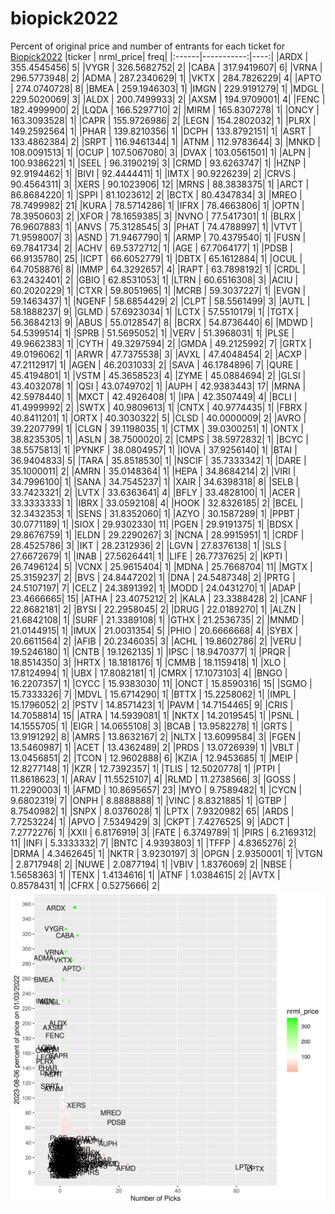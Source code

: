 # biopick2022
Percent of original price and number of entrants for each ticket for [Biopick2022](https://twitter.com/hashtag/Biopick2022)
|ticker |  nrml_price| freq|
|:------|-----------:|----:|
|ARDX   | 355.4545456|    5|
|VYGR   | 326.5682752|    2|
|CABA   | 317.9419607|    6|
|VRNA   | 296.5773948|    2|
|ADMA   | 287.2340629|    1|
|VKTX   | 284.7826229|    4|
|APTO   | 274.0740728|    8|
|BMEA   | 259.1946303|    1|
|IMGN   | 229.9191279|    1|
|MDGL   | 229.5020069|    3|
|ALDX   | 200.7499933|    2|
|AXSM   | 194.9709001|    4|
|FENC   | 182.4999900|    2|
|LQDA   | 166.5297710|    2|
|MIRM   | 165.8307278|    1|
|ONCY   | 163.3093528|    1|
|CAPR   | 155.9726986|    2|
|LEGN   | 154.2802032|    1|
|PLRX   | 149.2592564|    1|
|PHAR   | 139.8210356|    1|
|DCPH   | 133.8792151|    1|
|ASRT   | 133.4862384|    2|
|SRPT   | 116.9461344|    1|
|ATNM   | 112.9783644|    3|
|MNKD   | 108.0091513|    1|
|OCUP   | 107.5067080|    3|
|DVAX   | 103.0561501|    1|
|ALPN   | 100.9386221|    1|
|SEEL   |  96.3190219|    3|
|CRMD   |  93.6263747|    1|
|HZNP   |  92.9194462|    1|
|BIVI   |  92.4444411|    1|
|IMTX   |  90.9226239|    2|
|CRVS   |  90.4564311|    3|
|XERS   |  90.1023906|   12|
|MRNS   |  88.3838375|    1|
|ARCT   |  86.8684220|    1|
|SPPI   |  81.1023612|    2|
|BCTX   |  80.4347834|    3|
|MREO   |  78.7499982|   21|
|KURA   |  78.5714286|    1|
|IFRX   |  78.4663806|    1|
|OPTN   |  78.3950603|    2|
|XFOR   |  78.1659385|    3|
|NVNO   |  77.5417301|    1|
|BLRX   |  76.9607883|    1|
|ANVS   |  75.3128545|    3|
|PHAT   |  74.4788997|    1|
|VTVT   |  71.9598007|    3|
|ASND   |  71.9467790|    1|
|ARMP   |  70.4379540|    1|
|FUSN   |  69.7841734|    2|
|ACHV   |  69.5372712|    1|
|AGE    |  67.7064177|    1|
|PDSB   |  66.9135780|   25|
|ICPT   |  66.6052779|    1|
|DBTX   |  65.1612884|    1|
|OCUL   |  64.7058876|    8|
|IMMP   |  64.3292657|    4|
|RAPT   |  63.7898192|    1|
|CRDL   |  63.2432401|    2|
|GBIO   |  62.8531053|    1|
|LTRN   |  60.6516308|    3|
|ACIU   |  60.2020229|    1|
|CTXR   |  59.8051965|    1|
|MCRB   |  59.3037227|    1|
|EVGN   |  59.1463437|    1|
|NGENF  |  58.6854429|    2|
|CLPT   |  58.5561499|    3|
|AUTL   |  58.1888237|    9|
|GLMD   |  57.6923034|    1|
|LCTX   |  57.5510179|    1|
|TGTX   |  56.3684213|    9|
|ABUS   |  55.0128547|    8|
|BCRX   |  54.8736440|    6|
|MDWD   |  54.5399514|    1|
|SPRB   |  51.5695052|    1|
|VERV   |  51.3968031|    1|
|PLSE   |  49.9662383|    1|
|CYTH   |  49.3297594|    2|
|GMDA   |  49.2125992|    7|
|GRTX   |  49.0196062|    1|
|ARWR   |  47.7375538|    3|
|AVXL   |  47.4048454|    2|
|ACXP   |  47.2112917|    1|
|AGEN   |  46.2031033|    2|
|SAVA   |  46.1784896|    7|
|QURE   |  45.4194801|    1|
|VSTM   |  45.3658523|    4|
|ZYME   |  45.0884694|    2|
|GLSI   |  43.4032078|    1|
|QSI    |  43.0749702|    1|
|AUPH   |  42.9383443|   17|
|MRNA   |  42.5978440|    1|
|MXCT   |  42.4926408|    1|
|IPA    |  42.3507449|    4|
|BCLI   |  41.4999992|    2|
|SWTX   |  40.9809613|    1|
|CNTX   |  40.9774435|    1|
|FBRX   |  40.8411201|    1|
|ORTX   |  40.3030322|    5|
|CLSD   |  40.0000009|    2|
|AVRO   |  39.2207799|    1|
|CLGN   |  39.1198035|    1|
|CTMX   |  39.0300251|    1|
|ONTX   |  38.8235305|    1|
|ASLN   |  38.7500020|    2|
|CMPS   |  38.5972832|    1|
|BCYC   |  38.5575813|    1|
|PYNKF  |  38.0804957|    1|
|IOVA   |  37.9256140|    1|
|BTAI   |  36.9404833|    5|
|TARA   |  35.8518530|    1|
|NSCIF  |  35.7333342|    1|
|DARE   |  35.1000011|    2|
|AMRN   |  35.0148364|    1|
|HEPA   |  34.8684214|    2|
|VIRI   |  34.7996100|    1|
|SANA   |  34.7545237|    1|
|XAIR   |  34.6398318|    8|
|SELB   |  33.7423321|    2|
|LVTX   |  33.6363641|    4|
|BFLY   |  33.4828100|    1|
|ACER   |  33.3333333|    1|
|IBRX   |  33.0592108|    4|
|HOOK   |  32.8326185|    2|
|BCEL   |  32.3432353|    1|
|SENS   |  31.8352060|    1|
|AZYO   |  30.1587289|    1|
|PPBT   |  30.0771189|    1|
|SIOX   |  29.9302330|   11|
|PGEN   |  29.9191375|    1|
|BDSX   |  29.8676759|    1|
|ELDN   |  29.2290267|    3|
|NCNA   |  28.9915951|    1|
|CRDF   |  28.4525786|    3|
|IKT    |  28.2312936|    2|
|LGVN   |  27.8376138|    1|
|SLS    |  27.6672679|    1|
|INAB   |  27.5626441|    1|
|LIFE   |  26.7737625|    2|
|KPTI   |  26.7496124|    5|
|VCNX   |  25.9615404|    1|
|MDNA   |  25.7668704|   11|
|MGTX   |  25.3159237|    2|
|BVS    |  24.8447202|    1|
|DNA    |  24.5487348|    2|
|PRTG   |  24.5107197|    7|
|CELZ   |  24.3891392|    1|
|MODD   |  24.0431270|    1|
|ADAP   |  23.4666665|   15|
|ATHA   |  23.4075212|    2|
|KALA   |  23.3388428|    2|
|CANF   |  22.8682181|    2|
|BYSI   |  22.2958045|    2|
|DRUG   |  22.0189270|    1|
|ALZN   |  21.6842108|    1|
|SURF   |  21.3389108|    1|
|GTHX   |  21.2536735|    2|
|MNMD   |  21.0144915|    1|
|IMUX   |  21.0031354|    5|
|PHIO   |  20.6666668|    4|
|SYBX   |  20.6611564|    2|
|AFIB   |  20.2346035|    3|
|ACHL   |  19.8602786|    2|
|VERU   |  19.5246180|    1|
|CNTB   |  19.1262135|    1|
|IPSC   |  18.9470377|    1|
|PRQR   |  18.8514350|    3|
|HRTX   |  18.1818176|    1|
|CMMB   |  18.1159418|    1|
|XLO    |  17.8124994|    1|
|UBX    |  17.8082181|    1|
|CMRX   |  17.1073103|    4|
|BNGO   |  16.2207357|    1|
|CYCC   |  15.9383030|   11|
|ONCT   |  15.8590316|   15|
|SGMO   |  15.7333326|    7|
|MDVL   |  15.6714290|    1|
|BTTX   |  15.2258062|    1|
|IMPL   |  15.1796052|    2|
|PSTV   |  14.8571423|    1|
|PAVM   |  14.7154465|    9|
|CRIS   |  14.7058814|   15|
|ATRA   |  14.5939081|    1|
|NKTX   |  14.2019545|    1|
|PSNL   |  14.1555705|    1|
|EIGR   |  14.0655108|    3|
|BCAB   |  13.9582278|    1|
|GRTS   |  13.9191292|    8|
|AMRS   |  13.8632167|    2|
|NLTX   |  13.6099584|    3|
|FGEN   |  13.5460987|    1|
|ACET   |  13.4362489|    2|
|PRDS   |  13.0726939|    1|
|VBLT   |  13.0456851|    2|
|TCON   |  12.9602888|    6|
|KZIA   |  12.9453685|    1|
|MEIP   |  12.8277148|    1|
|KZR    |  12.7392357|    1|
|TLIS   |  12.5020778|    1|
|PTPI   |  11.8618623|    1|
|ARAV   |  11.5525107|    4|
|RLMD   |  11.2738566|    3|
|GOSS   |  11.2290003|    1|
|AFMD   |  10.8695657|   23|
|MYO    |   9.7589482|    1|
|CYCN   |   9.6802319|    7|
|ONPH   |   8.8888888|    1|
|VINC   |   8.8321885|    1|
|GTBP   |   8.7540982|    1|
|SNPX   |   8.0376028|    1|
|LPTX   |   7.9320982|   65|
|ARDS   |   7.7253224|    1|
|APVO   |   7.5349429|    3|
|CKPT   |   7.4276525|    9|
|ADCT   |   7.2772276|    1|
|XXII   |   6.8176919|    3|
|FATE   |   6.3749789|    1|
|PIRS   |   6.2169312|   11|
|INFI   |   5.3333332|    7|
|BNTC   |   4.9393803|    1|
|TFFP   |   4.8365276|    2|
|DRMA   |   4.3462645|    1|
|NKTR   |   3.9230197|    3|
|OPGN   |   2.9350001|    1|
|VTGN   |   2.8717948|    2|
|NUWE   |   2.0877194|    1|
|VBIV   |   1.8376069|    2|
|NBSE   |   1.5658363|    1|
|TENX   |   1.4134616|    1|
|ATNF   |   1.0384615|    2|
|AVTX   |   0.8578431|    1|
|CFRX   |   0.5275666|    2|
![retvspicks](biopicks.png?raw=true)
